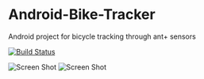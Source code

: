# Android-Bike-Tracker
Android project for bicycle tracking through ant+ sensors

[![Build Status](https://travis-ci.org/mykevin81/Android-Bike-Tracker.svg?branch=master)](https://travis-ci.org/mykevin81/Android-Bike-Tracker)


![Screen Shot](http://i.imgur.com/6y4Viwm.png "Splash Screen")
![Screen Shot](http://i.imgur.com/JQ5kXGc.jpg "Main Theme")
